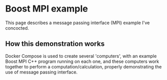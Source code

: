 # Boost MPI example

This page describes a message passing interface (MPI) example I've concocted.

## How this demonstration works

Docker Compose is used to create several 'computers', with an example Boost MPI C++ program running on each one, and these computers work together to perform a computation/calculation, properly demonstrating the use of message passing interface.
